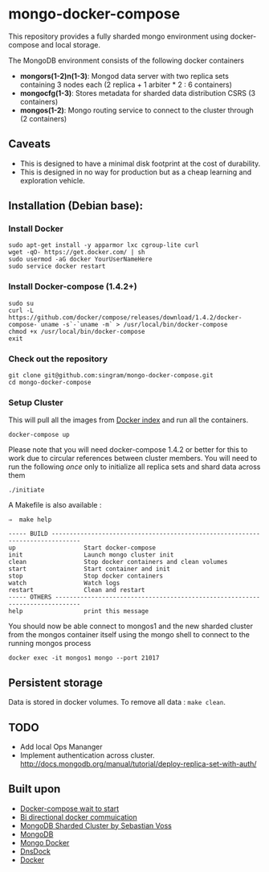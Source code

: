 # mongo-docker-compose
This repository provides a fully sharded mongo environment using docker-compose and local storage.

The MongoDB environment consists of the following docker containers

 - **mongors(1-2)n(1-3)**: Mongod data server with two replica sets containing 3 nodes each (2 replica + 1 arbiter * 2 : 6 containers)
 - **mongocfg(1-3)**: Stores metadata for sharded data distribution CSRS (3 containers)
 - **mongos(1-2)**: Mongo routing service to connect to the cluster through (2 containers)

## Caveats

 - This is designed to have a minimal disk footprint at the cost of durability.
 - This is designed in no way for production but as a cheap learning and exploration vehicle.

## Installation (Debian base):

### Install Docker

    sudo apt-get install -y apparmor lxc cgroup-lite curl
    wget -qO- https://get.docker.com/ | sh
    sudo usermod -aG docker YourUserNameHere
    sudo service docker restart

### Install Docker-compose (1.4.2+)

    sudo su
    curl -L https://github.com/docker/compose/releases/download/1.4.2/docker-compose-`uname -s`-`uname -m` > /usr/local/bin/docker-compose
    chmod +x /usr/local/bin/docker-compose
    exit

### Check out the repository

    git clone git@github.com:singram/mongo-docker-compose.git
    cd mongo-docker-compose

### Setup Cluster
This will pull all the images from [Docker index](https://index.docker.io/u/jacksoncage/mongo/) and run all the containers.

    docker-compose up

Please note that you will need docker-compose 1.4.2 or better for this to work due to circular references between cluster members.
You will need to run the following *once* only to initialize all replica sets and shard data across them

    ./initiate

A Makefile is also available :  

    ⇒  make help

    ----- BUILD ------------------------------------------------------------------------------
    up                   Start docker-compose
    init                 Launch mongo cluster init
    clean                Stop docker containers and clean volumes
    start                Start container and init
    stop                 Stop docker containers
    watch                Watch logs
    restart              Clean and restart
    ----- OTHERS -----------------------------------------------------------------------------
    help                 print this message


You should now be able connect to mongos1 and the new sharded cluster from the mongos container itself using the mongo shell to connect to the running mongos process

    docker exec -it mongos1 mongo --port 21017

## Persistent storage
Data is stored in docker volumes. To remove all data : `make clean`.

## TODO

 - Add local Ops Mananger
 - Implement authentication across cluster.  http://docs.mongodb.org/manual/tutorial/deploy-replica-set-with-auth/

## Built upon
 - [Docker-compose wait to start](http://brunorocha.org/python/dealing-with-linked-containers-dependency-in-docker-compose.html)
 - [Bi directional docker commuication](http://abdelrahmanhosny.com/2015/07/01/3-solutions-to-bi-directional-linking-problem-in-docker-compose/)
 - [MongoDB Sharded Cluster by Sebastian Voss](https://github.com/sebastianvoss/docker)
 - [MongoDB](http://www.mongodb.org/)
 - [Mongo Docker ](https://github.com/jacksoncage/mongo-docker)
 - [DnsDock](https://github.com/tonistiigi/dnsdock)
 - [Docker](https://github.com/dotcloud/docker/)

